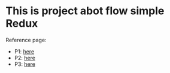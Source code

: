 # This is project abot flow simple Redux

Reference page:
- P1: [here](https://codeaholicguy.com/2016/06/28/hoc-reactredux-qua-vi-du-thuc-te-khoi-tao-project/)   
- P2: [here](https://codeaholicguy.com/2016/08/16/hoc-reactredux-qua-vi-du-thuc-te-redux/)
- P3: [here](https://codeaholicguy.com/2016/09/06/hoc-reactredux-qua-vi-du-thuc-te-ket-noi-react-voi-redux/)    